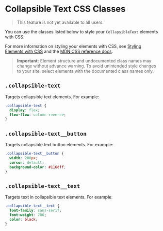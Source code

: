 <!-- This article was published using the Doc Push single-sourcing tool. Any changes to this article MUST be made in the source file. Find it at www.github.com/wix-private/velo-docs.-->

# Collapsible Text CSS Classes

> This feature is not yet available to all users.

You can use the classes listed below
to style your `CollapsibleText` elements with CSS.

For more information on styling your elements with CSS, see
[Styling Elements with CSS]($w/styling-elements-with-css) and the
[MDN CSS reference docs](https://developer.mozilla.org/en-US/docs/Learn/CSS).

<blockquote class="important">

__Important:__
Element structure and undocumented class names
may change without advance warning.
To avoid unintended style changes to your site,
select elements with the documented class names only.

</blockquote>

## `.collapsible-text`

Targets collapsible text elements.
For example:

```css
.collapsible-text {
  display: flex;
  flex-flow: column-reverse;
}
```

## `.collapsible-text__button`

Targets collapsible text button elements.
For example:

```css
.collapsible-text__button {
  width: 200px;
  cursor: default;
  background-color: #116dff;
}
```

## `.collapsible-text__text`

Targets text in collapsible text elements.
For example:

```css
.collapsible-text__text {
  font-family: sans-serif;
  font-weight: 700;
  color: black;
}
```
